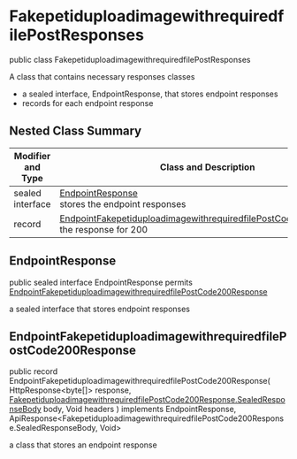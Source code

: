 # FakepetiduploadimagewithrequiredfilePostResponses

public class FakepetiduploadimagewithrequiredfilePostResponses

A class that contains necessary responses classes
- a sealed interface, EndpointResponse, that stores endpoint responses
- records for each endpoint response

## Nested Class Summary
| Modifier and Type | Class and Description |
| ----------------- | --------------------- |
| sealed interface | [EndpointResponse](#endpointresponse)<br> stores the endpoint responses |
| record | [EndpointFakepetiduploadimagewithrequiredfilePostCode200Response](#endpointfakepetiduploadimagewithrequiredfilepostcode200response)<br> the response for 200 |

## EndpointResponse
public sealed interface EndpointResponse permits<br>
[EndpointFakepetiduploadimagewithrequiredfilePostCode200Response](#endpointfakepetiduploadimagewithrequiredfilepostcode200response)

a sealed interface that stores endpoint responses

## EndpointFakepetiduploadimagewithrequiredfilePostCode200Response
public record EndpointFakepetiduploadimagewithrequiredfilePostCode200Response(
    HttpResponse<byte[]> response,
    [FakepetiduploadimagewithrequiredfilePostCode200Response.SealedResponseBody](../../../paths/fakepetiduploadimagewithrequiredfile/post/responses/FakepetiduploadimagewithrequiredfilePostCode200Response.md#sealedresponsebody) body,
    Void headers
) implements EndpointResponse, ApiResponse<FakepetiduploadimagewithrequiredfilePostCode200Response.SealedResponseBody, Void><br>

a class that stores an endpoint response

